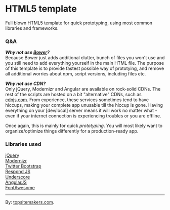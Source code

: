 # HTML5 template

Full blown HTML5 template for quick prototyping, using most common libraries and frameworks.

### Q&A

***Why not use [Bower](http://bower.io/)?***  
Because Bower just adds additional clutter, bunch of files you won't use and you still need to add everything yourself in the main HTML file. The purpose of this template is to provide fastest possible way of prototying, and remove all additional worries about npm, script versions, including files etc.

***Why not use CDN?***  
Only jQuery, Modernizr and Angular are available on rock-solid CDNs. The rest of the scripts are hosted on a bit "alternative" CDNs, such as [cdnjs.com](http://cdnjs.com). From experience, these services sometimes tend to have hiccups, making your complete app unusable till the hiccup is gone. Having everything on your [dev/local] server means it will work no matter what - even if your internet connection is experiencing troubles or you are offline.  

Once again, this is mainly for quick *prototyping*. You will most likely want to organize/optimize things differently for a production-ready app.

### Libraries used

[jQuery](http://jquery.com)  
[Modernizr](http://modernizr.com)  
[Twitter Bootstrap](http://getbootstrap.com/)  
[Respond JS](https://github.com/scottjehl/Respond)  
[Underscore](http://underscorejs.org/)  
[AngularJS](https://angularjs.org/)  
[FontAwesome](http://fontawesome.io/)

<hr>

By: [topsitemakers.com](http://www.topsitemakers.com).
